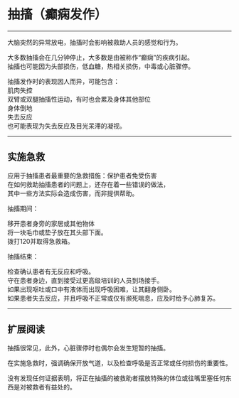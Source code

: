 # 抽搐（癫痫发作）

---

大脑突然的异常放电，抽搐时会影响被救助人员的感觉和行为。

大多数抽搐会在几分钟停止，大多数是由被称作“癫痫”的疾病引起。  
抽搐也可能因为头部损伤，低血糖，热相关损伤，中毒或心脏骤停。



抽搐发作时的表现因人而异，可能包含：  
肌肉失控  
双臂或双腿抽搐性运动，有时也会累及身体其他部位  
身体倒地  
失去反应  
也可能表现为失去反应及目光呆滞的凝视。

---

## 实施急救

应用于抽搐患者最重要的急救措施：保护患者免受伤害  
在如何救助抽搐患者的问题上，还存在着一些错误的做法，  
其中一些方法实际会造成伤害，而非提供帮助。  


抽搐期间：

移开患者身旁的家居或其他物体  
将一块毛巾或垫子放在其头部下面。  
拨打120并取得急救箱。



抽搐结束：

检查确认患者有无反应和呼吸。  
守在患者身边，直到接受过更高级培训的人员到场接手。  
如果出现呕吐或口中有液体而出现呼吸困难，让其翻身侧卧。  
如果患者失去反应，并且呼吸不正常或仅有濒死喘息，应及时给予心肺复苏。



---

## 扩展阅读

抽搐很常见，此外，心脏骤停时也偶尔会发生短暂的抽搐。

在实施急救时，强调确保开放气道，以及检查呼吸是否正常或任何损伤的重要性。

没有发现任何证据表明，将正在抽搐的被救助者摆放特殊的体位或往嘴里塞任何东西是对被救者有益处的。

